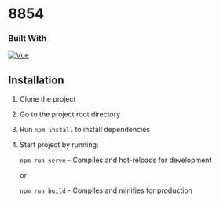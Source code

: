 # 8854

### Built With

[![Vue][Vue.js]][Vue-url]

## Installation

1. Clone the project
2. Go to the project root directory
3. Run `npm install` to install dependencies
4. Start project by running:

   `npm run serve` - Compiles and hot-reloads for development
   
   or

   `npm run build` - Compiles and minifies for production

[Vue.js]: https://img.shields.io/badge/Vue.js-35495E?style=for-the-badge&logo=vuedotjs&logoColor=4FC08D
[Vue-url]: https://vuejs.org/
